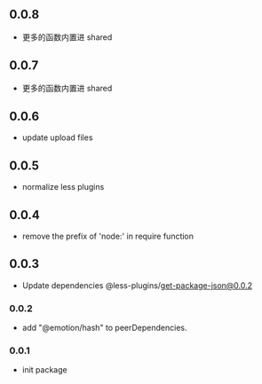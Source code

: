 ## 0.0.8

- 更多的函数内置进 shared

## 0.0.7

- 更多的函数内置进 shared

## 0.0.6

- update upload files

## 0.0.5

- normalize less plugins

## 0.0.4

- remove the prefix of 'node:' in require function

## 0.0.3

-   Update dependencies @less-plugins/get-package-json@0.0.2

### 0.0.2

-   add "@emotion/hash" to peerDependencies.

### 0.0.1

-   init package
